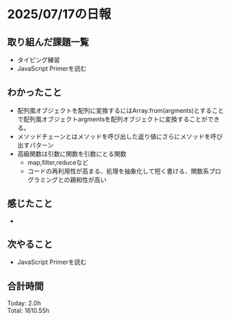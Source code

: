 # 2025/07/17の日報
## 取り組んだ課題一覧
* タイピング練習
* JavaScript Primerを読む
## わかったこと 
* 配列風オブジェクトを配列に変換するにはArray.from(argments)とすることで配列風オブジェクトargmentsを配列オブジェクトに変換することができる。
* メソッドチェーンとはメソッドを呼び出した返り値にさらにメソッドを呼び出すパターン
* 高級関数は引数に関数を引数にとる関数
  * map,filter,reduceなど
  * コードの再利用性が高まる、処理を抽象化して短く書ける、関数系プログラミングとの親和性が高い        
## 感じたこと
* 
## 次やること
* JavaScript Primerを読む
##  合計時間 
Today: 2.0h<br>
Total: 1610.55h
